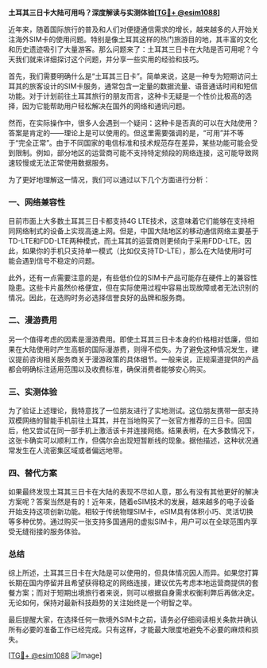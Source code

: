 **土耳其三日卡大陆可用吗？深度解读与实测体验[[TG💪+ @esim1088](https://t.me/s/esim1088)]**

近年来，随着国际旅行的普及和人们对便捷通信需求的增长，越来越多的人开始关注海外SIM卡的使用问题。特别是像土耳其这样的热门旅游目的地，其丰富的文化和历史遗迹吸引了大量游客。那么问题来了：土耳其三日卡在大陆是否可用呢？今天我们就来详细探讨这个问题，并分享一些实用的经验和技巧。

首先，我们需要明确什么是“土耳其三日卡”。简单来说，这是一种专为短期访问土耳其的旅客设计的SIM卡服务，通常包含一定量的数据流量、语音通话时间和短信功能。对于计划前往土耳其旅行的朋友而言，这种卡无疑是一个性价比极高的选择，因为它能帮助用户轻松解决在国外的网络和通讯问题。

然而，在实际操作中，很多人会遇到一个疑问：这种卡是否真的可以在大陆使用？答案是肯定的——理论上是可以使用的。但这里需要强调的是，“可用”并不等于“完全正常”。由于不同国家的电信标准和技术规范存在差异，某些功能可能会受到限制。例如，部分地区的运营商可能不支持特定频段的网络连接，这可能导致网速较慢或无法正常使用数据服务。

为了更好地理解这一情况，我们可以通过以下几个方面进行分析：

### 一、网络兼容性

目前市面上大多数土耳其三日卡都支持4G LTE技术，这意味着它们能够在支持相同网络制式的设备上实现高速上网。但是，中国大陆地区的移动通信网络主要基于TD-LTE和FDD-LTE两种模式，而土耳其的运营商则更倾向于采用FDD-LTE。因此，如果你的手机只支持单一模式（比如仅支持TD-LTE），那么在大陆使用时可能会遇到信号不稳定的问题。

此外，还有一点需要注意的是，有些低价位的SIM卡产品可能存在硬件上的兼容性隐患。这些卡片虽然价格便宜，但在实际使用过程中容易出现故障或者无法识别的情况。因此，在选购时务必选择信誉良好的品牌和服务商。

### 二、漫游费用

另一个值得考虑的因素是漫游费用。即使土耳其三日卡本身的价格相对低廉，但如果在大陆使用时产生高额的国际漫游费，则得不偿失。为了避免这种情况发生，建议提前咨询相关服务商关于漫游政策的具体细节。一般来说，正规渠道提供的产品都会明确标注适用范围以及收费标准，确保消费者能够安心购买。

### 三、实测体验

为了验证上述理论，我特意找了一位朋友进行了实地测试。这位朋友携带一部支持双模网络的智能手机前往土耳其，并在当地购买了一张官方推荐的三日卡。回国后，他又尝试在同一部手机上激活该卡并连接网络。结果表明，在大多数情况下，这张卡确实可以顺利工作，但偶尔会出现短暂断线的现象。据他描述，这种状况通常发生在人流密集区域或者偏远地带。

### 四、替代方案

如果最终发现土耳其三日卡在大陆的表现不尽如人意，那么有没有其他更好的解决方案呢？答案当然是有的！近年来，随着eSIM技术的发展，越来越多的电子设备开始支持这项创新功能。相较于传统物理SIM卡，eSIM具有体积小巧、灵活切换等多种优势。通过购买一张支持多国通用的虚拟SIM卡，用户可以在全球范围内享受无缝衔接的服务体验。

### 总结

综上所述，土耳其三日卡在大陆是可以使用的，但具体情况因人而异。如果您打算长期在国内停留并且希望获得稳定的网络连接，建议优先考虑本地运营商提供的套餐方案；而对于短期出境旅行者来说，则可以根据自身需求权衡利弊后再做决定。无论如何，保持对最新科技趋势的关注始终是一个明智之举。

最后提醒大家，在选择任何一款境外SIM卡之前，请务必仔细阅读相关条款并确认所有必要的准备工作已经完成。只有这样，才能最大限度地避免不必要的麻烦和损失。

[[TG💪+ @esim1088](https://t.me/s/esim1088) ![Image](https://i.postimg.cc/4NQfJmqS/Snipaste-2025-05-13-00-14-12.png)]